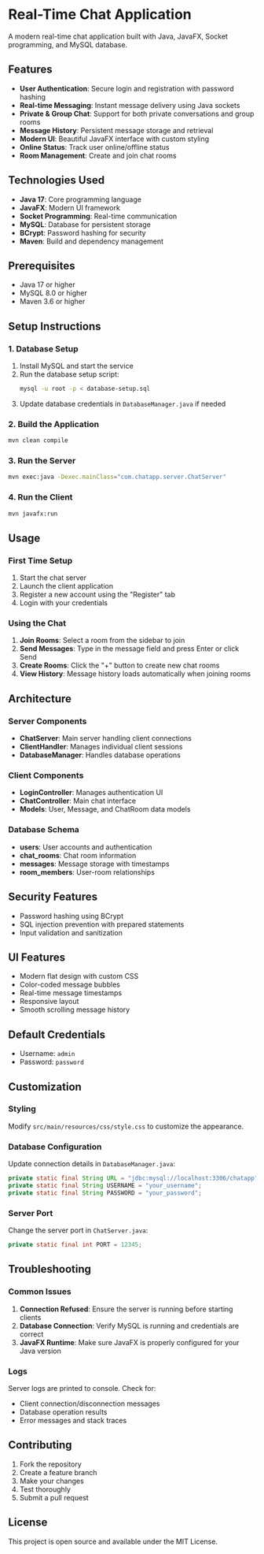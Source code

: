 # Real-Time Chat Application

A modern real-time chat application built with Java, JavaFX, Socket programming, and MySQL database.

## Features

- **User Authentication**: Secure login and registration with password hashing
- **Real-time Messaging**: Instant message delivery using Java sockets
- **Private & Group Chat**: Support for both private conversations and group rooms
- **Message History**: Persistent message storage and retrieval
- **Modern UI**: Beautiful JavaFX interface with custom styling
- **Online Status**: Track user online/offline status
- **Room Management**: Create and join chat rooms

## Technologies Used

- **Java 17**: Core programming language
- **JavaFX**: Modern UI framework
- **Socket Programming**: Real-time communication
- **MySQL**: Database for persistent storage
- **BCrypt**: Password hashing for security
- **Maven**: Build and dependency management

## Prerequisites

- Java 17 or higher
- MySQL 8.0 or higher
- Maven 3.6 or higher

## Setup Instructions

### 1. Database Setup

1. Install MySQL and start the service
2. Run the database setup script:
   ```bash
   mysql -u root -p < database-setup.sql
   ```
3. Update database credentials in `DatabaseManager.java` if needed

### 2. Build the Application

```bash
mvn clean compile
```

### 3. Run the Server

```bash
mvn exec:java -Dexec.mainClass="com.chatapp.server.ChatServer"
```

### 4. Run the Client

```bash
mvn javafx:run
```

## Usage

### First Time Setup

1. Start the chat server
2. Launch the client application
3. Register a new account using the "Register" tab
4. Login with your credentials

### Using the Chat

1. **Join Rooms**: Select a room from the sidebar to join
2. **Send Messages**: Type in the message field and press Enter or click Send
3. **Create Rooms**: Click the "+" button to create new chat rooms
4. **View History**: Message history loads automatically when joining rooms

## Architecture

### Server Components

- **ChatServer**: Main server handling client connections
- **ClientHandler**: Manages individual client sessions
- **DatabaseManager**: Handles database operations

### Client Components

- **LoginController**: Manages authentication UI
- **ChatController**: Main chat interface
- **Models**: User, Message, and ChatRoom data models

### Database Schema

- **users**: User accounts and authentication
- **chat_rooms**: Chat room information
- **messages**: Message storage with timestamps
- **room_members**: User-room relationships

## Security Features

- Password hashing using BCrypt
- SQL injection prevention with prepared statements
- Input validation and sanitization

## UI Features

- Modern flat design with custom CSS
- Color-coded message bubbles
- Real-time message timestamps
- Responsive layout
- Smooth scrolling message history

## Default Credentials

- Username: `admin`
- Password: `password`

## Customization

### Styling
Modify `src/main/resources/css/style.css` to customize the appearance.

### Database Configuration
Update connection details in `DatabaseManager.java`:
```java
private static final String URL = "jdbc:mysql://localhost:3306/chatapp";
private static final String USERNAME = "your_username";
private static final String PASSWORD = "your_password";
```

### Server Port
Change the server port in `ChatServer.java`:
```java
private static final int PORT = 12345;
```

## Troubleshooting

### Common Issues

1. **Connection Refused**: Ensure the server is running before starting clients
2. **Database Connection**: Verify MySQL is running and credentials are correct
3. **JavaFX Runtime**: Make sure JavaFX is properly configured for your Java version

### Logs

Server logs are printed to console. Check for:
- Client connection/disconnection messages
- Database operation results
- Error messages and stack traces

## Contributing

1. Fork the repository
2. Create a feature branch
3. Make your changes
4. Test thoroughly
5. Submit a pull request

## License

This project is open source and available under the MIT License.